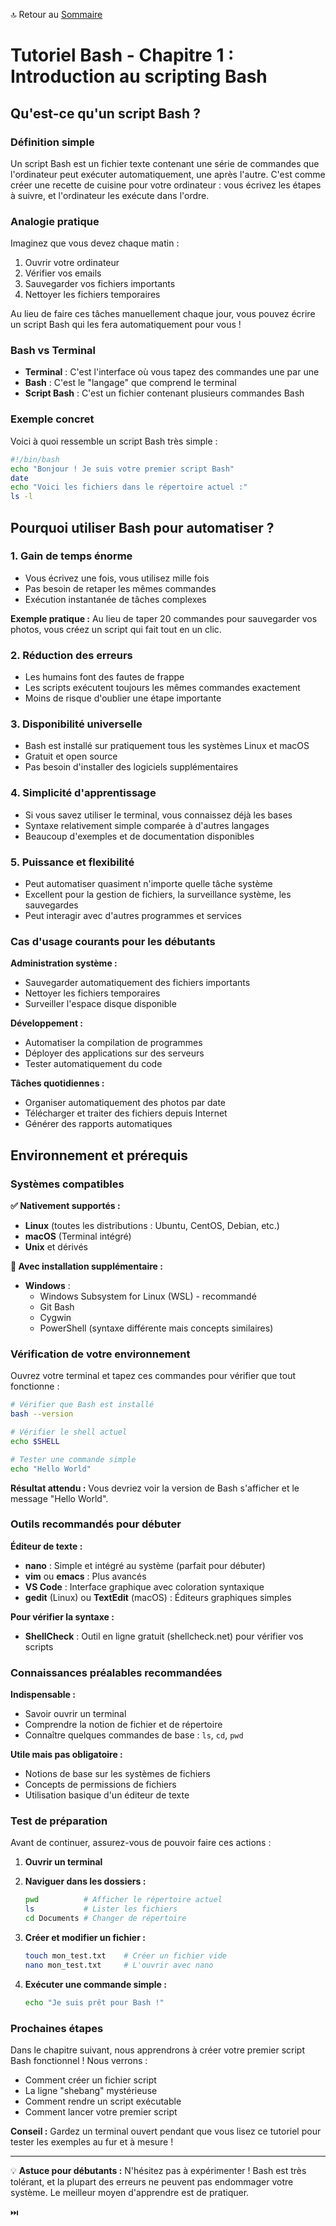 🔝 Retour au [Sommaire](/SOMMAIRE.md)

# Tutoriel Bash - Chapitre 1 : Introduction au scripting Bash

## Qu'est-ce qu'un script Bash ?

### Définition simple
Un script Bash est un fichier texte contenant une série de commandes que l'ordinateur peut exécuter automatiquement, une après l'autre. C'est comme créer une recette de cuisine pour votre ordinateur : vous écrivez les étapes à suivre, et l'ordinateur les exécute dans l'ordre.

### Analogie pratique
Imaginez que vous devez chaque matin :
1. Ouvrir votre ordinateur
2. Vérifier vos emails
3. Sauvegarder vos fichiers importants
4. Nettoyer les fichiers temporaires

Au lieu de faire ces tâches manuellement chaque jour, vous pouvez écrire un script Bash qui les fera automatiquement pour vous !

### Bash vs Terminal
- **Terminal** : C'est l'interface où vous tapez des commandes une par une
- **Bash** : C'est le "langage" que comprend le terminal
- **Script Bash** : C'est un fichier contenant plusieurs commandes Bash

### Exemple concret
Voici à quoi ressemble un script Bash très simple :

```bash
#!/bin/bash
echo "Bonjour ! Je suis votre premier script Bash"
date
echo "Voici les fichiers dans le répertoire actuel :"
ls -l
```

## Pourquoi utiliser Bash pour automatiser ?

### 1. **Gain de temps énorme**
- Vous écrivez une fois, vous utilisez mille fois
- Pas besoin de retaper les mêmes commandes
- Exécution instantanée de tâches complexes

**Exemple pratique :** Au lieu de taper 20 commandes pour sauvegarder vos photos, vous créez un script qui fait tout en un clic.

### 2. **Réduction des erreurs**
- Les humains font des fautes de frappe
- Les scripts exécutent toujours les mêmes commandes exactement
- Moins de risque d'oublier une étape importante

### 3. **Disponibilité universelle**
- Bash est installé sur pratiquement tous les systèmes Linux et macOS
- Gratuit et open source
- Pas besoin d'installer des logiciels supplémentaires

### 4. **Simplicité d'apprentissage**
- Si vous savez utiliser le terminal, vous connaissez déjà les bases
- Syntaxe relativement simple comparée à d'autres langages
- Beaucoup d'exemples et de documentation disponibles

### 5. **Puissance et flexibilité**
- Peut automatiser quasiment n'importe quelle tâche système
- Excellent pour la gestion de fichiers, la surveillance système, les sauvegardes
- Peut interagir avec d'autres programmes et services

### Cas d'usage courants pour les débutants

**Administration système :**
- Sauvegarder automatiquement des fichiers importants
- Nettoyer les fichiers temporaires
- Surveiller l'espace disque disponible

**Développement :**
- Automatiser la compilation de programmes
- Déployer des applications sur des serveurs
- Tester automatiquement du code

**Tâches quotidiennes :**
- Organiser automatiquement des photos par date
- Télécharger et traiter des fichiers depuis Internet
- Générer des rapports automatiques

## Environnement et prérequis

### Systèmes compatibles

**✅ Nativement supportés :**
- **Linux** (toutes les distributions : Ubuntu, CentOS, Debian, etc.)
- **macOS** (Terminal intégré)
- **Unix** et dérivés

**🔧 Avec installation supplémentaire :**
- **Windows** :
  - Windows Subsystem for Linux (WSL) - recommandé
  - Git Bash
  - Cygwin
  - PowerShell (syntaxe différente mais concepts similaires)

### Vérification de votre environnement

Ouvrez votre terminal et tapez ces commandes pour vérifier que tout fonctionne :

```bash
# Vérifier que Bash est installé
bash --version

# Vérifier le shell actuel
echo $SHELL

# Tester une commande simple
echo "Hello World"
```

**Résultat attendu :** Vous devriez voir la version de Bash s'afficher et le message "Hello World".

### Outils recommandés pour débuter

**Éditeur de texte :**
- **nano** : Simple et intégré au système (parfait pour débuter)
- **vim** ou **emacs** : Plus avancés
- **VS Code** : Interface graphique avec coloration syntaxique
- **gedit** (Linux) ou **TextEdit** (macOS) : Éditeurs graphiques simples

**Pour vérifier la syntaxe :**
- **ShellCheck** : Outil en ligne gratuit (shellcheck.net) pour vérifier vos scripts

### Connaissances préalables recommandées

**Indispensable :**
- Savoir ouvrir un terminal
- Comprendre la notion de fichier et de répertoire
- Connaître quelques commandes de base : `ls`, `cd`, `pwd`

**Utile mais pas obligatoire :**
- Notions de base sur les systèmes de fichiers
- Concepts de permissions de fichiers
- Utilisation basique d'un éditeur de texte

### Test de préparation

Avant de continuer, assurez-vous de pouvoir faire ces actions :

1. **Ouvrir un terminal**
2. **Naviguer dans les dossiers :**
   ```bash
   pwd          # Afficher le répertoire actuel
   ls           # Lister les fichiers
   cd Documents # Changer de répertoire
   ```

3. **Créer et modifier un fichier :**
   ```bash
   touch mon_test.txt    # Créer un fichier vide
   nano mon_test.txt     # L'ouvrir avec nano
   ```

4. **Exécuter une commande simple :**
   ```bash
   echo "Je suis prêt pour Bash !"
   ```

### Prochaines étapes

Dans le chapitre suivant, nous apprendrons à créer votre premier script Bash fonctionnel ! Nous verrons :
- Comment créer un fichier script
- La ligne "shebang" mystérieuse
- Comment rendre un script exécutable
- Comment lancer votre premier script

**Conseil :** Gardez un terminal ouvert pendant que vous lisez ce tutoriel pour tester les exemples au fur et à mesure !

---

💡 **Astuce pour débutants :** N'hésitez pas à expérimenter ! Bash est très tolérant, et la plupart des erreurs ne peuvent pas endommager votre système. Le meilleur moyen d'apprendre est de pratiquer.

⏭️
